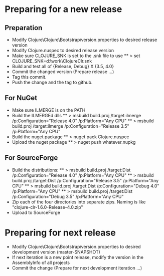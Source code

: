 <!-- -*- mode: markdown ; mode: visual-line ; coding: utf-8 -*- -->

# Preparing for a new release

## Preparation

* Modify Clojure\Clojure\Bootstrap\version.properties to desired release version
* Modify Clojure.nuspec to desired release version
* Make sure CLOJURE_SNK is set to the .snk file to use
** > set CLOJURE_SNK=d:\work\ClojureClr.snk
* Build and test all of {Release, Debug} X {3.5, 4.0}
* Commit the changed version  (Prepare release ...)
* Tag this commit.
* Push the change and the tag to github.

## For NuGet

* Make sure ILMERGE is on the PATH
* Build the ILMERGEd dlls
** > msbuild build.proj /target:ilmerge /p:Configuration="Release 4.0" /p:Platform="Any CPU"
** > msbuild build.proj /target:ilmerge /p:Configuration="Release 3.5" /p:Platform="Any CPU"
* Build the nuget package
** > nuget pack Clojure.nuspec
* Upload the nuget package
** > nuget push whatever.nupkg

## For SourceForge

* Build the distributions:
** > msbuild build.proj /target:Dist /p:Configuration="Release 4.0" /p:Platform="Any CPU"
** > msbuild build.proj /target:Dist /p:Configuration="Release 3.5" /p:Platform="Any CPU"
** > msbuild build.proj /target:Dist /p:Configuration="Debug 4.0" /p:Platform="Any CPU"
** > msbuild build.proj /target:Dist /p:Configuration="Debug 3.5" /p:Platform="Any CPU"
* Zip each of the four directories into separate zips. Naming is like "clojure-clr-1.6.0-Release-4.0.zip"
* Upload to SourceForge

# Preparing for next release

* Modify Clojure\Clojure\Bootstrap\version.properties to desired development version  (master-SNAPSHOT)
* If next iteration is a new point release, modify the version in the AssemblyInfo of all projects
* Commit the change (Prepare for next development iteration ...)